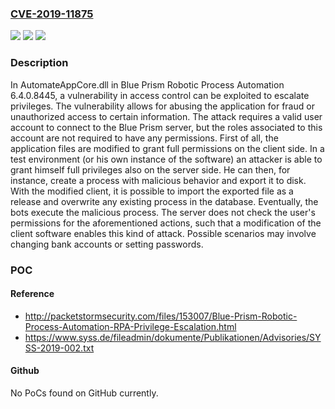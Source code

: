 ### [CVE-2019-11875](https://cve.mitre.org/cgi-bin/cvename.cgi?name=CVE-2019-11875)
![](https://img.shields.io/static/v1?label=Product&message=n%2Fa&color=blue)
![](https://img.shields.io/static/v1?label=Version&message=n%2Fa&color=blue)
![](https://img.shields.io/static/v1?label=Vulnerability&message=n%2Fa&color=brighgreen)

### Description

In AutomateAppCore.dll in Blue Prism Robotic Process Automation 6.4.0.8445, a vulnerability in access control can be exploited to escalate privileges. The vulnerability allows for abusing the application for fraud or unauthorized access to certain information. The attack requires a valid user account to connect to the Blue Prism server, but the roles associated to this account are not required to have any permissions. First of all, the application files are modified to grant full permissions on the client side. In a test environment (or his own instance of the software) an attacker is able to grant himself full privileges also on the server side. He can then, for instance, create a process with malicious behavior and export it to disk. With the modified client, it is possible to import the exported file as a release and overwrite any existing process in the database. Eventually, the bots execute the malicious process. The server does not check the user's permissions for the aforementioned actions, such that a modification of the client software enables this kind of attack. Possible scenarios may involve changing bank accounts or setting passwords.

### POC

#### Reference
- http://packetstormsecurity.com/files/153007/Blue-Prism-Robotic-Process-Automation-RPA-Privilege-Escalation.html
- https://www.syss.de/fileadmin/dokumente/Publikationen/Advisories/SYSS-2019-002.txt

#### Github
No PoCs found on GitHub currently.

